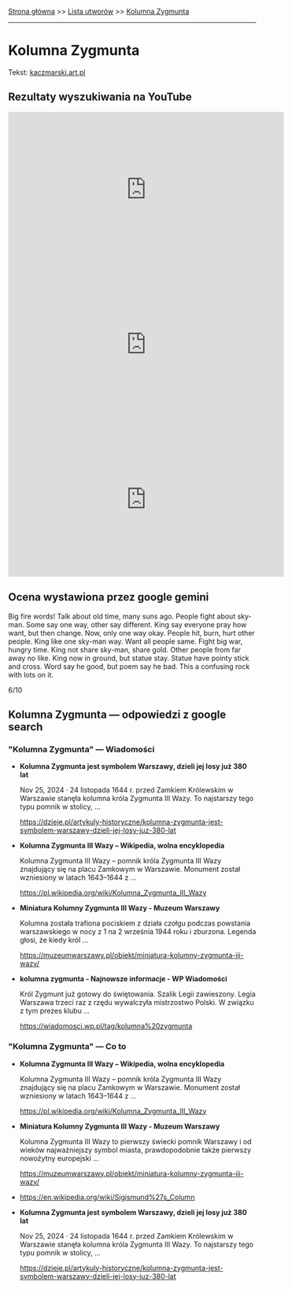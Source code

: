 [Strona główna](../index.md) >> [Lista utworów](../list.md) >> [Kolumna Zygmunta](208.md)

---

# Kolumna Zygmunta

Tekst: [kaczmarski.art.pl](https://www.kaczmarski.art.pl/tworczosc/wiersze/kolumna-zygmunta/)

## Rezultaty wyszukiwania na YouTube

<iframe width="560" height="315" src="https://www.youtube.com/embed/MEdRVyQHK6M?si=IdontcarewhotheIRSsendsImnotpayingtaxes" title="YouTube video player" frameborder="0" allow="accelerometer; autoplay; clipboard-write; encrypted-media; gyroscope; picture-in-picture; web-share" referrerpolicy="strict-origin-when-cross-origin" allowfullscreen></iframe>

<iframe width="560" height="315" src="https://www.youtube.com/embed/h4ZKUbEFsvQ?si=IdontcarewhotheIRSsendsImnotpayingtaxes" title="YouTube video player" frameborder="0" allow="accelerometer; autoplay; clipboard-write; encrypted-media; gyroscope; picture-in-picture; web-share" referrerpolicy="strict-origin-when-cross-origin" allowfullscreen></iframe>

<iframe width="560" height="315" src="https://www.youtube.com/embed/EpiAoOImJ8k?si=IdontcarewhotheIRSsendsImnotpayingtaxes" title="YouTube video player" frameborder="0" allow="accelerometer; autoplay; clipboard-write; encrypted-media; gyroscope; picture-in-picture; web-share" referrerpolicy="strict-origin-when-cross-origin" allowfullscreen></iframe>

## Ocena wystawiona przez google gemini

Big fire words! Talk about old time, many suns ago. People fight about sky-man. Some say one way, other say different. King say everyone pray how want, but then change. Now, only one way okay. People hit, burn, hurt other people. King like one sky-man way. Want all people same. Fight big war, hungry time. King not share sky-man, share gold. Other people from far away no like. King now in ground, but statue stay. Statue have pointy stick and cross. Word say he good, but poem say he bad. This a confusing rock with lots on it.

6/10


## Kolumna Zygmunta — odpowiedzi z google search

### "Kolumna Zygmunta" — Wiadomości

- **Kolumna Zygmunta jest symbolem Warszawy, dzieli jej losy już 380 lat**

    Nov 25, 2024  ·  24 listopada 1644 r. przed Zamkiem Królewskim w Warszawie stanęła kolumna króla Zygmunta III Wazy. To najstarszy tego typu pomnik w stolicy, ... 

   <https://dzieje.pl/artykuly-historyczne/kolumna-zygmunta-jest-symbolem-warszawy-dzieli-jej-losy-juz-380-lat>
- **Kolumna Zygmunta III Wazy – Wikipedia, wolna encyklopedia**

    Kolumna Zygmunta III Wazy – pomnik króla Zygmunta III Wazy znajdujący się na placu Zamkowym w Warszawie. Monument został wzniesiony w latach 1643–1644 z ... 

   <https://pl.wikipedia.org/wiki/Kolumna_Zygmunta_III_Wazy>
- **Miniatura Kolumny Zygmunta III Wazy - Muzeum Warszawy**

    Kolumna została trafiona pociskiem z działa czołgu podczas powstania warszawskiego w nocy z 1 na 2 września 1944 roku i zburzona. Legenda głosi, że kiedy król ... 

   <https://muzeumwarszawy.pl/obiekt/miniatura-kolumny-zygmunta-iii-wazy/>
- **kolumna zygmunta - Najnowsze informacje - WP Wiadomości**

    Król Zygmunt już gotowy do świętowania. Szalik Legii zawieszony. Legia Warszawa trzeci raz z rzędu wywalczyła mistrzostwo Polski. W związku z tym prezes klubu ... 

   <https://wiadomosci.wp.pl/tag/kolumna%20zygmunta>

### "Kolumna Zygmunta" — Co to

- **Kolumna Zygmunta III Wazy – Wikipedia, wolna encyklopedia**

    Kolumna Zygmunta III Wazy – pomnik króla Zygmunta III Wazy znajdujący się na placu Zamkowym w Warszawie. Monument został wzniesiony w latach 1643–1644 z ... 

   <https://pl.wikipedia.org/wiki/Kolumna_Zygmunta_III_Wazy>
- **Miniatura Kolumny Zygmunta III Wazy - Muzeum Warszawy**

    Kolumna Zygmunta III Wazy to pierwszy świecki pomnik Warszawy i od wieków najważniejszy symbol miasta, prawdopodobnie także pierwszy nowożytny europejski ... 

   <https://muzeumwarszawy.pl/obiekt/miniatura-kolumny-zygmunta-iii-wazy/>
- <https://en.wikipedia.org/wiki/Sigismund%27s_Column>
- **Kolumna Zygmunta jest symbolem Warszawy, dzieli jej losy już 380 lat**

    Nov 25, 2024  ·  24 listopada 1644 r. przed Zamkiem Królewskim w Warszawie stanęła kolumna króla Zygmunta III Wazy. To najstarszy tego typu pomnik w stolicy, ... 

   <https://dzieje.pl/artykuly-historyczne/kolumna-zygmunta-jest-symbolem-warszawy-dzieli-jej-losy-juz-380-lat>

